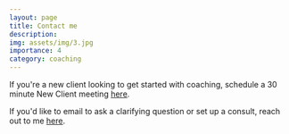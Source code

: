 ```yaml
---
layout: page
title: Contact me
description: 
img: assets/img/3.jpg
importance: 4
category: coaching
---
```


If you're a new client looking to get started with coaching, schedule a 30 minute New Client meeting [here](https://calendly.com/nick4man).

If you'd like to email to ask a clarifying question or set up a consult, reach out to me [here](mailto:nforeman22@gwu.edu).


